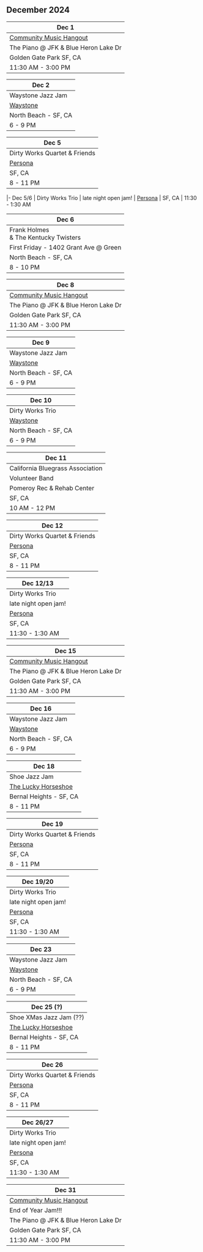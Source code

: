 ## December 2024

| Dec 1
|-
| <a href="https://goldengatejams.com" target="CMH">Community Music Hangout</a>
| The Piano @ JFK & Blue Heron Lake Dr
| Golden Gate Park SF, CA
| 11:30 AM - 3:00 PM

| Dec 2
|-
| Waystone Jazz Jam
| <a href="https://www.waystonesf.com" target="new">Waystone</a>
| North Beach - SF, CA
| 6 - 9 PM

| Dec 5
|-
| Dirty Works Quartet & Friends
| <a href="https://www.persona-sf.com" target="new">Persona</a>
| SF, CA
| 8 - 11 PM

|- Dec 5/6
| Dirty Works Trio
| late night open jam!
| <a href="https://www.persona-sf.com" target="new">Persona</a>
| SF, CA
| 11:30 - 1:30 AM

| Dec 6
|-
| Frank Holmes <br/>& The Kentucky Twisters <br/>
| First Friday - 1402 Grant Ave @ Green
| North Beach - SF, CA
| 8 - 10 PM

| Dec 8
|-
| <a href="https://goldengatejams.com" target="CMH">Community Music Hangout</a>
| The Piano @ JFK & Blue Heron Lake Dr
| Golden Gate Park SF, CA
| 11:30 AM - 3:00 PM

| Dec 9
|-
| Waystone Jazz Jam
| <a href="https://www.waystonesf.com" target="new">Waystone</a>
| North Beach - SF, CA
| 6 - 9 PM

| Dec 10
|-
| Dirty Works Trio
| <a href="https://www.waystonesf.com" target="new">Waystone</a>
| North Beach - SF, CA
| 6 - 9 PM

| Dec 11
|-
| California Bluegrass Association 
| Volunteer Band
| Pomeroy Rec & Rehab Center
| SF, CA
| 10 AM - 12 PM

| Dec 12
|-
| Dirty Works Quartet & Friends
| <a href="https://www.persona-sf.com" target="new">Persona</a>
| SF, CA
| 8 - 11 PM

| Dec 12/13
|-
| Dirty Works Trio
| late night open jam!
| <a href="https://www.persona-sf.com" target="new">Persona</a>
| SF, CA
| 11:30 - 1:30 AM

| Dec 15
|-
| <a href="https://goldengatejams.com" target="CMH">Community Music Hangout</a>
| The Piano @ JFK & Blue Heron Lake Dr
| Golden Gate Park SF, CA
| 11:30 AM - 3:00 PM

| Dec 16
|-
| Waystone Jazz Jam
| <a href="https://www.waystonesf.com" target="new">Waystone</a>
| North Beach - SF, CA
| 6 - 9 PM

| Dec 18
|-
| Shoe Jazz Jam
| <a href="https://www.theluckyhorseshoebar.com/" target="Shoe">The Lucky Horseshoe</a>
| Bernal Heights - SF, CA
| 8 - 11 PM

| Dec 19
|-
| Dirty Works Quartet & Friends
| <a href="https://www.persona-sf.com" target="new">Persona</a>
| SF, CA
| 8 - 11 PM

| Dec 19/20
|-
| Dirty Works Trio
| late night open jam!
| <a href="https://www.persona-sf.com" target="new">Persona</a>
| SF, CA
| 11:30 - 1:30 AM

| Dec 23
|-
| Waystone Jazz Jam
| <a href="https://www.waystonesf.com" target="new">Waystone</a>
| North Beach - SF, CA
| 6 - 9 PM

| Dec 25 (?)
|-
| Shoe XMas Jazz Jam (??)
| <a href="https://www.theluckyhorseshoebar.com/" target="Shoe">The Lucky Horseshoe</a>
| Bernal Heights - SF, CA
| 8 - 11 PM

| Dec 26
|-
| Dirty Works Quartet & Friends
| <a href="https://www.persona-sf.com" target="new">Persona</a>
| SF, CA
| 8 - 11 PM

| Dec 26/27
|-
| Dirty Works Trio
| late night open jam!
| <a href="https://www.persona-sf.com" target="new">Persona</a>
| SF, CA
| 11:30 - 1:30 AM

| Dec 31
|-
| <a href="https://goldengatejams.com" target="CMH">Community Music Hangout</a>
| End of Year Jam!!!
| The Piano @ JFK & Blue Heron Lake Dr
| Golden Gate Park SF, CA
| 11:30 AM - 3:00 PM
